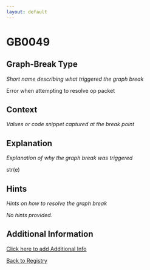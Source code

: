 ```yaml
---
layout: default
---
```

# GB0049

## Graph-Break Type
*Short name describing what triggered the graph break*

Error when attempting to resolve op packet

## Context
*Values or code snippet captured at the break point*



## Explanation
*Explanation of why the graph break was triggered*

str(e)

## Hints
*Hints on how to resolve the graph break*

*No hints provided.*


## Additional Information

<!-- ADDITIONAL INFORMATION START - Add custom information below this line -->

<!-- ADDITIONAL INFORMATION END -->


[Click here to add Additional Info](https://github.com/meta-pytorch/compile-graph-break-site/edit/main/docs/gb/gb0049.md)

[Back to Registry](../index.html)
